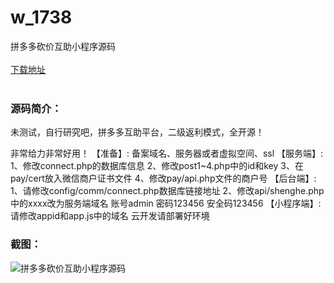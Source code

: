 # w_1738
拼多多砍价互助小程序源码
<br/></br>
[下载地址](https://www.uuid2.com/1738.html "下载地址")
<br/></br>
<h3>源码简介：</h3>
<p>未测试，自行研究吧，拼多多互助平台，二级返利模式，全开源！<p>
<p>非常给力非常好用！
【准备】:
备案域名、服务器或者虚拟空间、ssl
【服务端】:
1、修改connect.php的数据库信息
2、修改post1~4.php中的id和key
3、在pay/cert放入微信商户证书文件
4、修改pay/api.php文件的商户号
【后台端】:
1、请修改config/comm/connect.php数据库链接地址
2、修改api/shenghe.php中的xxxx改为服务端域名
账号admin 密码123456 安全码123456
【小程序端】:
请修改appid和app.js中的域名
云开发请部署好环境<p>
<h3>截图：</h3>
<img src="https://www.uuid2.com/wp-content/uploads/img/202110/dc80830924.jpg" alt="拼多多砍价互助小程序源码">
